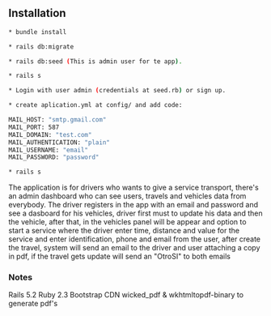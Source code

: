 
## Installation

```bash
* bundle install

* rails db:migrate

* rails db:seed (This is admin user for te app).

* rails s

* Login with user admin (credentials at seed.rb) or sign up.

* create aplication.yml at config/ and add code:

MAIL_HOST: "smtp.gmail.com"
MAIL_PORT: 587
MAIL_DOMAIN: "test.com"
MAIL_AUTHENTICATION: "plain"
MAIL_USERNAME: "email"
MAIL_PASSWORD: "password"

* rails s
```

The application is for drivers who wants to give a service transport, there's an admin dashboard who can see users, travels and vehicles data from everybody. The driver registers in the app with an email and password and see a dasboard for his vehicles, driver first must to update his data and then the vehicle, after that, in the vehicles panel will be appear and option to start a service where the driver enter time, distance and value for the service and enter identification, phone and email from the user, after create the travel, system will send an email to the driver and user attaching a copy in pdf, if the travel gets update will send an "OtroSI" to both emails

### Notes
Rails 5.2
Ruby 2.3
Bootstrap CDN
wicked_pdf & wkhtmltopdf-binary to generate pdf's
